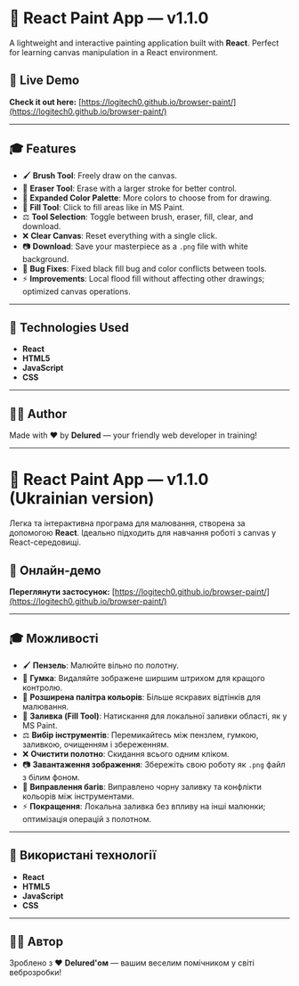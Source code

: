 # 🌟 React Paint App — v1.1.0

A lightweight and interactive painting application built with **React**. Perfect for learning canvas manipulation in a React environment.

## 🌈 Live Demo

**Check it out here:** [https://logitech0.github.io/browser-paint/](https://logitech0.github.io/browser-paint/)

---

## 🎓 Features

- 🖌️ **Brush Tool**: Freely draw on the canvas.
- 🧽 **Eraser Tool**: Erase with a larger stroke for better control.
- 🌈 **Expanded Color Palette**: More colors to choose from for drawing.
- 🎨 **Fill Tool**: Click to fill areas like in MS Paint.
- ⚖️ **Tool Selection**: Toggle between brush, eraser, fill, clear, and download.
- ❌ **Clear Canvas**: Reset everything with a single click.
- 📷 **Download**: Save your masterpiece as a `.png` file with white background.
- 🐞 **Bug Fixes**: Fixed black fill bug and color conflicts between tools.
- ⚡ **Improvements**: Local flood fill without affecting other drawings; optimized canvas operations.

---

## 🚀 Technologies Used

- **React**
- **HTML5**
- **JavaScript**
- **CSS**

---

## 👨‍💼 Author

Made with ❤️ by **Delured** — your friendly web developer in training!

---

# 🌟 React Paint App — v1.1.0 (Ukrainian version)

Легка та інтерактивна програма для малювання, створена за допомогою **React**. Ідеально підходить для навчання роботі з canvas у React-середовищі.

## 🌈 Онлайн-демо

**Переглянути застосунок:** [https://logitech0.github.io/browser-paint/](https://logitech0.github.io/browser-paint/)

---

## 🎓 Можливості

- 🖌️ **Пензель**: Малюйте вільно по полотну.
- 🧽 **Гумка**: Видаляйте зображене ширшим штрихом для кращого контролю.
- 🌈 **Розширена палітра кольорів**: Більше яскравих відтінків для малювання.
- 🎨 **Заливка (Fill Tool)**: Натискання для локальної заливки області, як у MS Paint.
- ⚖️ **Вибір інструментів**: Перемикайтесь між пензлем, гумкою, заливкою, очищенням і збереженням.
- ❌ **Очистити полотно**: Скидання всього одним кліком.
- 📷 **Завантаження зображення**: Збережіть свою роботу як `.png` файл з білим фоном.
- 🐞 **Виправлення багів**: Виправлено чорну заливку та конфлікти кольорів між інструментами.
- ⚡ **Покращення**: Локальна заливка без впливу на інші малюнки; оптимізація операцій з полотном.

---

## 🚀 Використані технології

- **React**
- **HTML5**
- **JavaScript**
- **CSS**

---

## 👨‍💼 Автор

Зроблено з ❤️ **Delured'ом** — вашим веселим помічником у світі веброзробки!
